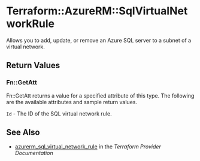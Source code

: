 # Terraform::AzureRM::SqlVirtualNetworkRule

Allows you to add, update, or remove an Azure SQL server to a subnet of a virtual network.

## Return Values

### Fn::GetAtt

Fn::GetAtt returns a value for a specified attribute of this type. The following are the available attributes and sample return values.

`Id` - The ID of the SQL virtual network rule.

## See Also

* [azurerm_sql_virtual_network_rule](https://www.terraform.io/docs/providers/azurerm/r/sql_virtual_network_rule.html) in the _Terraform Provider Documentation_